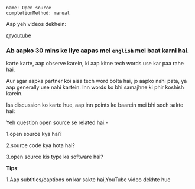 ```ngMeta
name: Open source
completionMethod: manual
```

Aap yeh videos dekhein:

@[youtube](XuK88lawLWg)


### Ab aapko 30 mins ke liye aapas mei `english` mei baat karni hai.

karte karte, aap observe karein, ki aap kitne tech words use kar paa rahe hai.

Aur agar aapka partner koi aisa tech word bolta hai, jo aapko nahi pata, ya aap generally use nahi kartein. Inn words ko bhi samajhne ki phir koshish karein.

Iss discussion ko karte hue, aap inn points ke baarein mei bhi soch sakte hai:

Yeh question open source se related hai:-

1.open source kya hai?

2.source code kya hota hai?

3.open source kis type ka software hai?

**Tips**:

1.Aap subtitles/captions on kar sakte hai,YouTube video dekhte hue




